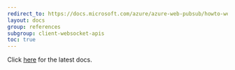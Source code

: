 ```yaml
---
redirect_to: https://docs.microsoft.com/azure/azure-web-pubsub/howto-websocket-connect?tabs=java
layout: docs
group: references
subgroup: client-websocket-apis
toc: true
---
```


Click [here](https://docs.microsoft.com/azure/azure-web-pubsub/howto-websocket-connect?tabs=java) for the latest docs.
